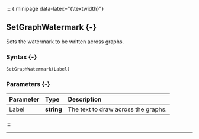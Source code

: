 ::: {.minipage data-latex="{\textwidth}"}
## SetGraphWatermark {-}

Sets the watermark to be written across graphs.

### Syntax {-}

```{sql}
SetGraphWatermark(Label)
```

### Parameters {-}

**Parameter** | **Type** | **Description**
| :-- | :-- | :-- |
Label | **string** | The text to draw across the graphs.
:::

***
